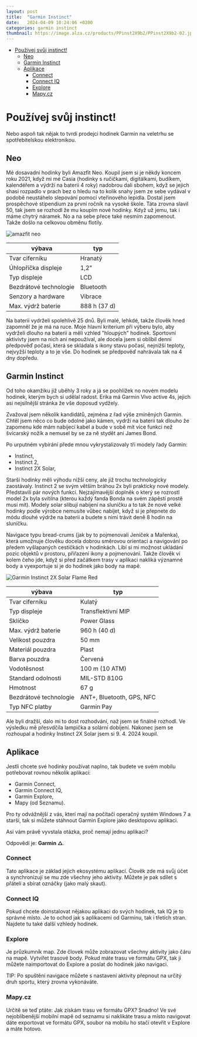 ```yaml
---
layout: post
title:  "Garmin Instinct"
date:   2024-04-09 10:24:06 +0200
categories: garmin instinct
thumbnail: https://image.alza.cz/products/PPinst2X9b2/PPinst2X9b2-02.jpg
---
```


- [Používej svůj instinct!](#používej-svůj-instinct)
  - [Neo](#neo)
  - [Garmin Instinct](#garmin-instinct)
  - [Aplikace](#aplikace)
    - [Connect](#connect)
    - [Connect IQ](#connect-iq)
    - [Explore](#explore)
    - [Mapy.cz](#mapycz)
  
# Používej svůj instinct!

Nebo aspoň tak nějak to tvrdí prodejci hodinek Garmin na veletrhu se spotřebitelskou elektronikou.

## Neo
Mé dosavadní hodinky byli Amazfit Neo. Koupil jsem si je někdy koncem roku 2021, když mi mé Casia (hodinky s ručičkami, digitálkami, budíkem, kalendéřem a výdrží na baterii 4 roky) nadobrou dali sbohem, když se jejich shasi rozpadlo v prach bez o hledu na to kolik snahy jsem ze sebe vydával v podobě neustáhelo slepování pomocí vteřinového lepidla. 
Dostal jsem prospěchové stipendium za první ročník na vysoké škole. Táta zrovna slavil 50, tak jsem se rozhodl že mu koupím nové hodinky. Když už jemu, tak i máme chytrý náramek. No a na sebe přece také nesmím zapomenout. Takže došlo na celkovou obměnu flotily.

![amazfit neo](https://image.alza.cz/products/XI300i16b3/XI300i16b3.jpg?width=500&height=500)

| výbava | typ |
| --- | --- |
| Tvar ciferníku | Hranatý |
| Úhlopříčka displeje | 1,2" |
| Typ displeje | LCD |
| Bezdrátové technologie | Bluetooth |
| Senzory a hardware | Vibrace |
| Max. výdrž baterie | 888 h (37 d) |

Na baterii vydrželi spolehlivě 25 dnů. Byli malé, lehkdé, takže člověk hned zapomněl že je má na ruce. Moje hlavní kriterium při výberu bylo, aby vydrželi dlouho na baterii a měli vzhled "hloupých" hodinek. Sportovní aktivivty jsem na nich ani nepoužíval, ale docela jsem si oblíbil denní předpověď počasí, která se skládala s ikony stavu počasí, nejnižší teploty, nejvyžší teploty a to je vše. Do hodinek se předpověď nahrávala tak na 4 dny dopředu. 

## Garmin Instinct

Od toho okamžiku již uběhly 3 roky a já se poohlížek no novém modelu hodinek, kterým bych si udělal radost. Erika má Garmin Vivo active 4s, jejich asi nejsilnější stránka že vše doposud vydžely. 

Zvažoval jsem několik kandidátů, zejména z řad výše zmíněných Garmin. Chtěl jsem něco co bude odolné jako kámen, vydrží na baterii tak dlouho že zapomenu kde mám nabíjecí kabel a bude v sobě mít více funkci než švícarský nožík a nemusel by se za ně stydět ani James Bond. 

Po urputném vybírání přede mnou vykrystalizovaly tři modely řady Garmin:
- Instinct,
- Instinct 2,
- Instinct 2X Solar,

Starší hodinky měli výhodu nižší ceny, ale již trochu technologicky zaostávaly. Instinct 2 se svým větším bráhou 2x byli prakticky nové modely. Představili pár nových funkcí. Nejzajímavější doplněk o který se rozrostl model 2x byla svítilna (kterou každý fanda Bonda na svém zápěstí prostě musí mít). Modely solar slibují nabíjení na sluníčku a to tak že nové velké hodinky podle výrobce nemusíte vůbec nabíjet, když si je přepnete do módu dlouhé výdrže na baterii a budete s nimi trávit deně 8 hodin na sluníčku.

Navigace typu bread-crums (jak by to pojmenovali Jeníček a Mařenka), která umožnuje člověku docela dobrou směrovou orientaci a navigování po předem vyšlapaných cestičkách v hodinkách. Libí si mi možnost ukládání pozic objektů v prostoru, přiřazení ikony a pojmenování. Takže člověk ví kolem čeho jde, když si před začátkem trasy v aplikaci nakliká významné body a vyexportuje si je do hodinek jako body na mapě.

![Garmin Instinct 2X Solar Flame Red](https://image.alza.cz/products/PPinst2X9b2/PPinst2X9b2-02.jpg?width=500&height=500)

| výbava | typ |
| --- | --- |
| Tvar ciferníku | Kulatý |
| Typ displeje | Transflektivní MIP |
| Sklíčko | Power Glass |
| Max. výdrž baterie | 960 h (40 d) |
| Velikost pouzdra | 50 mm |
| Materiál pouzdra | Plast |
| Barva pouzdra | Červená |
| Vodotěsnost | 100 m (10 ATM) |
| Standard odolnosti | MIL-STD 810G |
| Hmotnost | 67 g |
| Bezdrátové technologie | ANT+, Bluetooth, GPS, NFC |
| Typ NFC platby | Garmin Pay |

Ale byli dražší, dalo mi to dost rozhodvání, naž jsem se finálně rozhodl. Ve výsledku mě přesvdčila lampička a solární dobíjení. Nakonec jsem se rozhoupal a hodinky Instinct 2X Solar jsem si 9. 4. 2024 koupil. 

## Aplikace

Jestli chcete své hodinky používat naplno, tak budete ve svém mobilu potřebovat rovnou několik aplikací:

- Garmin Connect,
- Garmin Connect IQ,
- Garmin Explore,
- Mapy (od Seznamu).

Pro ty odvážnější z vás, kterí mají na počítači operačný systém Windows 7 a starší, tak si můžete stáhnout Garmin Explore jako desktopovu aplikaci. 

Asi vám právě vyvstala otázka, proč nemají jednu aplikaci? 

Odpovědí je: **Garmin △**.

### Connect
Tato aplikace je základ jejich ekosystému aplikací. Člověk zde má svůj účet a synchronizují se mu zde všechny jeho aktivity. Můžete je pak sdílet s přáteli a sbírat oznáčky (jako malý skaut).

### Connect IQ
Pokud chcete doinstalovat nějakou aplikaci do svých hodinek, tak IQ je to správné místo. Je to ochod jak s aplikacemi od Garminu, tak i třetích stran. Najdete tu také další vzhledy hodinek.

### Explore
Je průzkumník map. Zde človek může zobrazovat všechny aktivity jako čáru na mapě. Vytvířet trasové body. Pokud máte trasu ve formátu GPX, tak ji můžete naimportovat do Explore a poslat do hodinek jako navigaci. 

TIP: Po spuštění navigace můžete s nastavení aktivity přepnout na určitý druh sportu, který zrovna vykonáváte.

### Mapy.cz
Určitě se teď ptáte: Jak získám trasu ve formátu GPX?
Snadno! Ve své nejoblíbenější mobilní mapě od seznamu si naklikáte trasu a místo navigovat dáte exportovat ve formátu GPX, soubor na mobilu ho stačí otevřít v Explore a máte hotovo.
